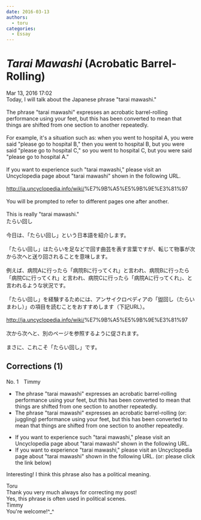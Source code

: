 ```yaml
---
date: 2016-03-13
authors:
  - toru
categories:
  - Essay
---
```


<h1 id="subject_show"><strong><em>Tarai Mawashi</strong></em> (Acrobatic Barrel-Rolling)</h1>
<div class="date">Mar 13, 2016 17:02</div>
<div id="post"><div id="body_show_ori">
Today, I will talk about the Japanese phrase "tarai mawashi."<br/><br/>The phrase "tarai mawashi" expresses an acrobatic barrel-rolling performance using your feet, but this has been converted to mean that things are shifted from one section to another repeatedly.<br/><br/>For example, it's a situation such as: when you went to hospital A, you were said "please go to hospital B," then you went to hospital B, but you were said "please go to hospital C," so you went to hospital C, but you were said "please go to hospital A."<br/><br/>If you want to experience such "tarai mawashi," please visit an Uncyclopedia page about "tarai mawashi" shown in the following URL.<br/><br/><a href="http://ja.uncyclopedia.info/wiki/" target="_blank">http://ja.uncyclopedia.info/wiki/</a>%E7%9B%A5%E5%9B%9E%E3%81%97<br/><br/>You will be prompted to refer to different pages one after another.<br/><br/>This is really "tarai mawashi."
</div></div>

<!-- more -->

<div id="post_ja"><div id="body_show_mo">
たらい回し<br/><br/>今日は、「たらい回し」という日本語を紹介します。<br/><br/>「たらい回し」はたらいを足などで回す曲芸を表す言葉ですが、転じて物事が次から次へと送り回されることを意味します。<br/><br/>例えば、病院Aに行ったら「病院Bに行ってくれ」と言われ、病院Bに行ったら「病院Cに行ってくれ」と言われ、病院Cに行ったら「病院Aに行ってくれ」、と言われるような状況です。<br/><br/>「たらい回し」を経験するためには、アンサイクロペディアの「盥回し（たらいまわし）」の項目を読むことをおすすめします（下記URL）。<br/><br/><a href="http://ja.uncyclopedia.info/wiki/" target="_blank">http://ja.uncyclopedia.info/wiki/</a>%E7%9B%A5%E5%9B%9E%E3%81%97<br/><br/>次から次へと、別のページを参照するように促されます。<br/><br/>まさに、これこそ「たらい回し」です。
</div></div>

## Corrections (1)
<div id="block"><div class="first_name"> No. 1　<span class="just_name">Timmy</span></div><div id="block2">
<ul class="correction_field">
<li class="incorrect">The phrase "tarai mawashi" expresses an acrobatic barrel-rolling performance using your feet, but this has been converted to mean that things are shifted from one section to another repeatedly.</li>
<li class="corrected correct">
The phrase "tarai mawashi" expresses an acrobatic barrel-rolling (or: <span class="f_blue">juggling</span>) performance using your feet, but this has been converted to mean that things are shifted from one section to another repeatedly.
</li>
</ul>
<ul class="correction_field">
<li class="incorrect">If you want to experience such "tarai mawashi," please visit an Uncyclopedia page about "tarai mawashi" shown in the following URL.</li>
<li class="corrected correct">
If you want to experience "tarai mawashi," please visit an Uncyclopedia page about "tarai mawashi" shown in the following URL. (or: <span class="f_blue">please click the link below</span>)
</li>
</ul>
<p class="comment_small">
 Interesting! I think this phrase also has a political meaning.
</p>

</div><div class="name"><span class="just_name">Toru</span><br>
Thank you very much always for correcting my post!<br/>Yes, this phrase is often used in political scenes.
</div>
<div class="name"><span class="just_name">Timmy</span><br>
You're welcome!^_^
</div>
</div>
